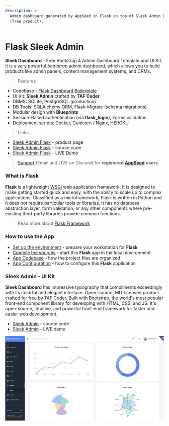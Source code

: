 ```yaml
---
description: >-
  Admin dashboard generated by AppSeed in Flask on top of Sleek Admin Dashboard
  (free product).
---
```


# Flask Sleek Admin

**Sleek Dashboard** - Free Bootstrap 4 Admin Dashboard Template and UI Kit. It is s very powerful _bootstrap_ admin dashboard, which allows you to build products like admin panels, content management systems, and CRMs.&#x20;

> Features

* Codebase - [Flask Dashboard Boilerplate](../../boilerplate-code/flask-dashboard.md)
* UI Kit: **Sleek Admin** crafted by **TAF Coder**
* DBMS: SQLite, PostgreSQL (production)
* DB Tools: SQLAlchemy ORM, Flask-Migrate (schema migrations)
* Modular design with **Blueprints**
* Session-Based authentication (via **flask\_login**), Forms validation
* Deployment scripts: Docker, Gunicorn / Nginx, HEROKU&#x20;

> Links

* [Sleek Admin Flask](https://appseed.us/admin-dashboards/flask-dashboard-sleek) - product page
* [Sleek Admin Flask](https://github.com/app-generator/flask-dashboard-sleek) - source code&#x20;
* [Sleek Admin Flask](https://flask-dashboard-sleek.appseed.us) - LIVE Demo&#x20;

> [Support](https://appseed.us/support) (Email and LIVE on Discord) for **registered** [**AppSeed**](https://appseed.us) **users**.

###

### What is Flask

**Flask** is a lightweight [WSGI](../../content/what-is/wsgi.md) web application framework. It is designed to make getting started quick and easy, with the ability to scale up to complex applications. Classified as a microframework, Flask is written in Python and it does not require particular tools or libraries. It has no database abstraction layer, form validation, or any other components where pre-existing third-party libraries provide common functions.

> Read more about [Flask Framework](../../content/what-is/flask.md)



### How to use the App

* [Set up the environment](../../boilerplate-code/flask-dashboard.md#environment) - prepare your workstation for **Flask**
* [Compile the sources](../../boilerplate-code/flask-dashboard.md#build-the-app-1) - start this **Flask** app in the local environment
* [App Codebase](../../boilerplate-code/flask-dashboard.md#app-codebase) - how the project files are organized
* [App Configuration](../../boilerplate-code/flask-dashboard.md#app-configuration) - how to configure this **Flask** application



### Sleek Admin - UI Kit

**Sleek Dashboard** has impressive typography that compliments exceedingly with its colorful and elegant interface. Open-source, MIT licensed product crafted for free by [TAF Coder](https://www.iamabdus.com). Built with  [Bootstrap](https://getbootstrap.com), the world's most popular front-end component library for developing with HTML, CSS, and JS. It's open-source, intuitive, and powerful front-end framework for faster and easier web development.

* [Sleek Admin](https://github.com/tafcoder/sleek-dashboard) - source code&#x20;
* [Sleek Admin](https://sleek.tafcoder.com) - LIVE demo&#x20;

![Sleek Admin - Open-source Dashboard.](../../.gitbook/assets/sleek-dashboard-bootstrap.jpg)
